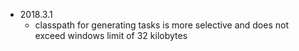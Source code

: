 - 2018.3.1
  - classpath for generating tasks is more selective and does not exceed windows limit of 32 kilobytes